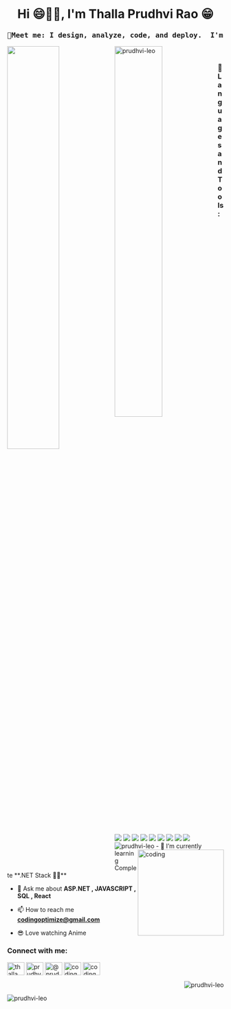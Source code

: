 <h1 align="center">Hi 😄🙋‍♂️, I'm Thalla Prudhvi Rao 😁 </h1>
<h3><pre align="center">🚀Meet me: I design, analyze, code, and deploy.  I'm a passionate .NET and MERN Stack developer </pre></h3>
<div style="display:block">
<img align="left" width="49%" src= "https://github-readme-stats.vercel.app/api?username=prudhvi-leo&show_icons=true&theme=radical"/>
<img align="left" width="47%" src="https://github-readme-stats.vercel.app/api/top-langs?username=prudhvi-leo&show_icons=true&locale=en&layout=compact" alt="prudhvi-leo" />
</div>
<br>
<h3 align="left">📜Languages and Tools:</h3>
<div style="display:flex-box;justify-content:space-between;">
<img src="https://img.shields.io/badge/.NET-5C2D91?style=for-the-badge&logo=.net&logoColor=white">
<img src="https://img.shields.io/badge/c%23-%23239120.svg?style=for-the-badge&logo=c-sharp&logoColor=white">
<img src="https://img.shields.io/badge/java-%23ED8B00.svg?style=for-the-badge&logo=openjdk&logoColor=white">
<img src="https://img.shields.io/badge/javascript-%23323330.svg?style=for-the-badge&logo=javascript&logoColor=%23F7DF1E">
<img src="https://img.shields.io/badge/react-%2320232a.svg?style=for-the-badge&logo=react&logoColor=%2361DAFB">
<img src="https://img.shields.io/badge/Microsoft%20SQL%20Server-CC2927?style=for-the-badge&logo=microsoft%20sql%20server&logoColor=white">
<img src="https://img.shields.io/badge/git-%23F05033.svg?style=for-the-badge&logo=git&logoColor=white">
<img src="https://img.shields.io/badge/html5-%23E34F26.svg?style=for-the-badge&logo=html5&logoColor=white">
<img src="https://img.shields.io/badge/css3-%231572B6.svg?style=for-the-badge&logo=css3&logoColor=white">
  </div>
<img src="https://komarev.com/ghpvc/?username=prudhvi-leo&label=Profile%20views&color=0e75b6&style=flat" alt="prudhvi-leo" /> 

<img align="right" alt="coding" width="200" src="https://user-images.githubusercontent.com/74038190/235224431-e8c8c12e-6826-47f1-89fb-2ddad83b3abf.gif">
- 🌱 I’m currently learning Complete **.NET Stack 🧑‍💻**

- 💬 Ask me about **ASP.NET , JAVASCRIPT , SQL , React**

- 📫 How to reach me **codingoptimize@gmail.com**

- 😎 Love watching Anime 

<h3 align="left">Connect with me:</h3>
<p align="left">
<a href="https://linkedin.com/in/thalla-prudhvi-rao-114a74152/" target="blank"><img align="center" src="https://raw.githubusercontent.com/rahuldkjain/github-profile-readme-generator/master/src/images/icons/Social/linked-in-alt.svg" alt="thalla prudhvi rao" height="30" width="40" /></a>
<a href="https://www.codechef.com/users/prudhvi_rao15" target="blank"><img align="center" src="https://cdn.jsdelivr.net/npm/simple-icons@3.1.0/icons/codechef.svg" alt="prudhvi_rao15" height="30" width="40" /></a>
<a href="https://www.hackerrank.com/prudhvi_15" target="blank"><img align="center" src="https://raw.githubusercontent.com/rahuldkjain/github-profile-readme-generator/master/src/images/icons/Social/hackerrank.svg" alt="@prudhvi_15" height="30" width="40" /></a>
<a href="https://www.leetcode.com/codingoptimize" target="blank"><img align="center" src="https://raw.githubusercontent.com/rahuldkjain/github-profile-readme-generator/master/src/images/icons/Social/leet-code.svg" alt="codingoptimize" height="30" width="40" /></a>
<a href="https://auth.geeksforgeeks.org/user/codingoptimize" target="blank"><img align="center" src="https://raw.githubusercontent.com/rahuldkjain/github-profile-readme-generator/master/src/images/icons/Social/geeks-for-geeks.svg" alt="codingoptimize" height="30" width="40" /></a>
</p>


<!--[logo](https://user-images.githubusercontent.com/74038190/241765440-80728820-e06b-4f96-9c9e-9df46f0cc0a5.gif)-->



<p>&nbsp;<img align="right" src="https://github-readme-stats.vercel.app/api?username=prudhvi-leo&show_icons=true&locale=en" alt="prudhvi-leo" /></p>



<p><img align="center" src="https://github-readme-streak-stats.herokuapp.com/?user=prudhvi-leo&" alt="prudhvi-leo" /></p>
